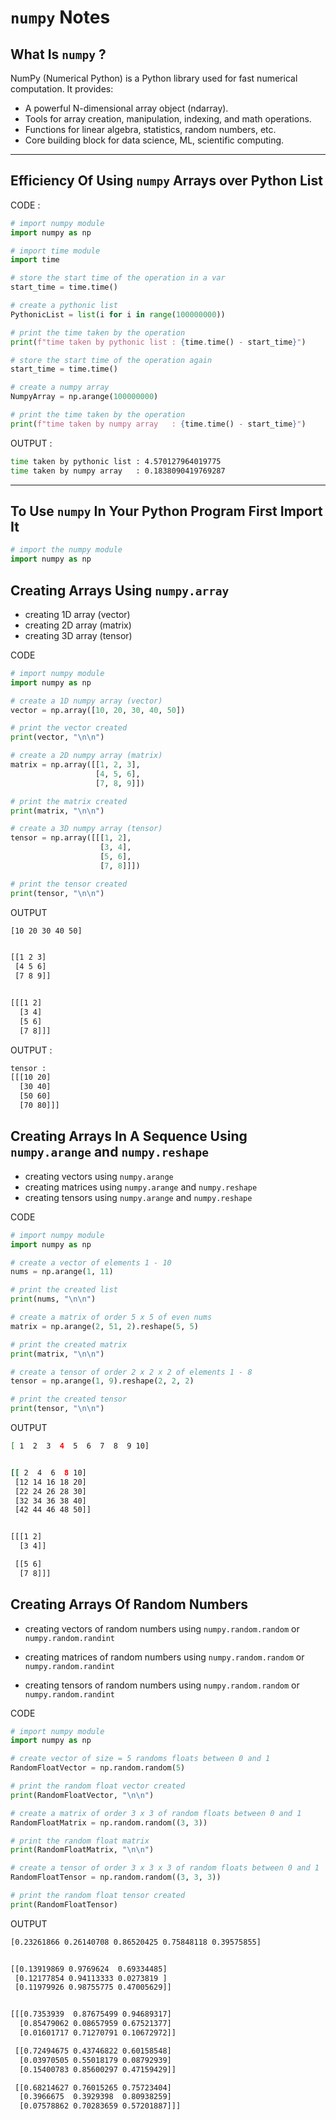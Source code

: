 # `numpy` Notes

## What Is `numpy` ?

NumPy (Numerical Python) is a Python library used for fast numerical computation.
It provides:

- A powerful N-dimensional array object (ndarray).
- Tools for array creation, manipulation, indexing, and math operations.
- Functions for linear algebra, statistics, random numbers, etc.
- Core building block for data science, ML, scientific computing.

---

## Efficiency Of Using `numpy` Arrays over Python List

CODE :

```python
# import numpy module
import numpy as np

# import time module
import time

# store the start time of the operation in a var
start_time = time.time()

# create a pythonic list
PythonicList = list(i for i in range(100000000))

# print the time taken by the operation
print(f"time taken by pythonic list : {time.time() - start_time}")

# store the start time of the operation again
start_time = time.time()

# create a numpy array
NumpyArray = np.arange(100000000)

# print the time taken by the operation
print(f"time taken by numpy array   : {time.time() - start_time}")
```

OUTPUT :

```bash
time taken by pythonic list : 4.570127964019775
time taken by numpy array   : 0.1838090419769287
```

---

## To Use `numpy` In Your Python Program First Import It

```python
# import the numpy module
import numpy as np
```

## Creating Arrays Using `numpy.array`

- creating 1D array (vector)
- creating 2D array (matrix)
- creating 3D array (tensor)

CODE

```python
# import numpy module
import numpy as np

# create a 1D numpy array (vector)
vector = np.array([10, 20, 30, 40, 50])

# print the vector created
print(vector, "\n\n")

# create a 2D numpy array (matrix)
matrix = np.array([[1, 2, 3],
                   [4, 5, 6],
                   [7, 8, 9]])

# print the matrix created
print(matrix, "\n\n")

# create a 3D numpy array (tensor)
tensor = np.array([[[1, 2],
                    [3, 4],
                    [5, 6],
                    [7, 8]]])

# print the tensor created
print(tensor, "\n\n")

```

OUTPUT

```bash
[10 20 30 40 50]


[[1 2 3]
 [4 5 6]
 [7 8 9]]


[[[1 2]
  [3 4]
  [5 6]
  [7 8]]]


```

OUTPUT :

```bash
tensor :
[[[10 20]
  [30 40]
  [50 60]
  [70 80]]]
```

## Creating Arrays In A Sequence Using `numpy.arange` and `numpy.reshape`

- creating vectors using `numpy.arange`
- creating matrices using `numpy.arange` and `numpy.reshape`
- creating tensors using `numpy.arange` and `numpy.reshape`

CODE

```python
# import numpy module
import numpy as np

# create a vector of elements 1 - 10
nums = np.arange(1, 11)

# print the created list
print(nums, "\n\n")

# create a matrix of order 5 x 5 of even nums
matrix = np.arange(2, 51, 2).reshape(5, 5)

# print the created matrix
print(matrix, "\n\n")

# create a tensor of order 2 x 2 x 2 of elements 1 - 8
tensor = np.arange(1, 9).reshape(2, 2, 2)

# print the created tensor
print(tensor, "\n\n")
```

OUTPUT

```bash
[ 1  2  3  4  5  6  7  8  9 10]


[[ 2  4  6  8 10]
 [12 14 16 18 20]
 [22 24 26 28 30]
 [32 34 36 38 40]
 [42 44 46 48 50]]


[[[1 2]
  [3 4]]

 [[5 6]
  [7 8]]]
```

## Creating Arrays Of Random Numbers

- creating vectors of random numbers using `numpy.random.random` or `numpy.random.randint`

- creating matrices of random numbers using `numpy.random.random` or `numpy.random.randint`

- creating tensors of random numbers using `numpy.random.random` or `numpy.random.randint`



CODE

```python
# import numpy module
import numpy as np

# create vector of size = 5 randoms floats between 0 and 1
RandomFloatVector = np.random.random(5)

# print the random float vector created
print(RandomFloatVector, "\n\n")

# create a matrix of order 3 x 3 of random floats between 0 and 1
RandomFloatMatrix = np.random.random((3, 3))

# print the random float matrix
print(RandomFloatMatrix, "\n\n")

# create a tensor of order 3 x 3 x 3 of random floats between 0 and 1
RandomFloatTensor = np.random.random((3, 3, 3))

# print the random float tensor created
print(RandomFloatTensor)


```

OUTPUT

```bash
[0.23261866 0.26140708 0.86520425 0.75848118 0.39575855] 


[[0.13919869 0.9769624  0.69334485]
 [0.12177854 0.94113333 0.0273819 ]
 [0.11979926 0.98755775 0.47005629]] 


[[[0.7353939  0.87675499 0.94689317]
  [0.85479062 0.08657959 0.67521377]
  [0.01601717 0.71270791 0.10672972]]

 [[0.72494675 0.43746822 0.60158548]
  [0.03970505 0.55018179 0.08792939]
  [0.15400783 0.85600297 0.47159429]]

 [[0.68214627 0.76015265 0.75723404]
  [0.3966675  0.3929398  0.80938259]
  [0.07578862 0.70283659 0.57201887]]]
```
